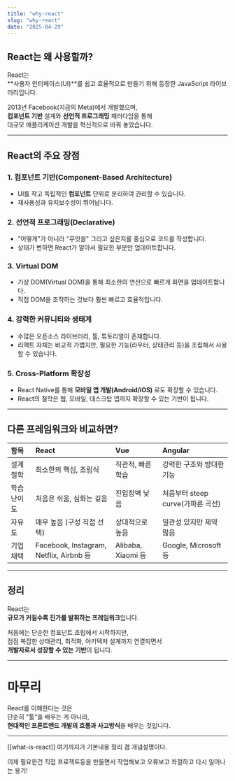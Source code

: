 ```yaml
---
title: "why-react"
slug: "why-react"
date: "2025-04-29"
---
```


## React는 왜 사용할까?

React는  
**사용자 인터페이스(UI)**를 쉽고 효율적으로 만들기 위해 등장한 JavaScript 라이브러리입니다.

2013년 Facebook(지금의 Meta)에서 개발했으며,  
**컴포넌트 기반** 설계와 **선언적 프로그래밍** 패러다임을 통해  
대규모 애플리케이션 개발을 혁신적으로 바꿔 놓았습니다.

---

## React의 주요 장점

### 1. 컴포넌트 기반(Component-Based Architecture)

- UI를 작고 독립적인 **컴포넌트** 단위로 분리하여 관리할 수 있습니다.
- 재사용성과 유지보수성이 뛰어납니다.

### 2. 선언적 프로그래밍(Declarative)

- "어떻게"가 아니라 "무엇을" 그리고 싶은지를 중심으로 코드를 작성합니다.
- 상태가 변하면 React가 알아서 필요한 부분만 업데이트합니다.

### 3. Virtual DOM

- 가상 DOM(Virtual DOM)을 통해 최소한의 연산으로 빠르게 화면을 업데이트합니다.
- 직접 DOM을 조작하는 것보다 훨씬 빠르고 효율적입니다.

### 4. 강력한 커뮤니티와 생태계

- 수많은 오픈소스 라이브러리, 툴, 튜토리얼이 존재합니다.
- 리액트 자체는 비교적 가볍지만, 필요한 기능(라우터, 상태관리 등)을 조립해서 사용할 수 있습니다.

### 5. Cross-Platform 확장성

- React Native를 통해 **모바일 앱 개발(Android/iOS)** 로도 확장할 수 있습니다.
- React의 철학은 웹, 모바일, 데스크탑 앱까지 확장할 수 있는 기반이 됩니다.

---

## 다른 프레임워크와 비교하면?

| 항목        | React                                   | Vue                | Angular                           |
| :---------- | :-------------------------------------- | :----------------- | :-------------------------------- |
| 설계 철학   | 최소한의 핵심, 조립식                   | 직관적, 빠른 학습  | 강력한 구조와 방대한 기능         |
| 학습 난이도 | 처음은 쉬움, 심화는 깊음                | 진입장벽 낮음      | 처음부터 steep curve(가파른 곡선) |
| 자유도      | 매우 높음 (구성 직접 선택)              | 상대적으로 높음    | 일관성 있지만 제약 많음           |
| 기업 채택   | Facebook, Instagram, Netflix, Airbnb 등 | Alibaba, Xiaomi 등 | Google, Microsoft 등              |

---

## 정리

React는  
**규모가 커질수록 진가를 발휘하는 프레임워크**입니다.

처음에는 단순한 컴포넌트 조립에서 시작하지만,  
점점 복잡한 상태관리, 최적화, 아키텍처 설계까지 연결되면서  
**개발자로서 성장할 수 있는 기반**이 됩니다.

---

# 마무리

React를 이해한다는 것은  
단순히 "툴"을 배우는 게 아니라,  
**현대적인 프론트엔드 개발의 흐름과 사고방식**을 배우는 것입니다.

---

[[what-is-react]]
여기까지가 기본내용 정리 겸 개념설명이다.

이제 필요한건 직접 프로젝트등을 만들면서 작업해보고 오류보고 좌절하고
다시 일어나는 용기!
